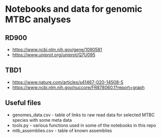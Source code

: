 # Notebooks and data for genomic MTBC analyses

## RD900

* https://www.ncbi.nlm.nih.gov/gene/1090581
* https://www.uniprot.org/uniprot/Q7U095

## TBD1

* https://www.nature.com/articles/s41467-020-14508-5
* https://www.ncbi.nlm.nih.gov/nuccore/FR878060.1?report=graph

## Useful files

* genomes_data.csv - table of links to raw read data for selected MTBC species with some meta data
* tools.py - various functions used in some of the notebooks in this repo
* mtb_assemblies.csv - table of known assemblies
